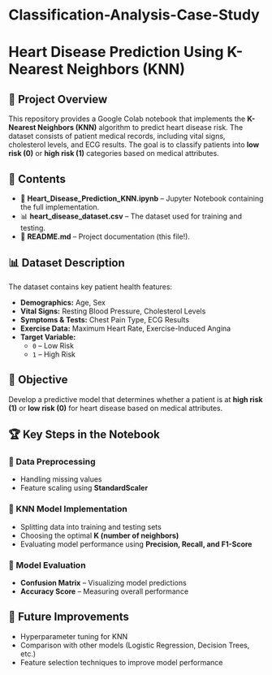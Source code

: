 # Classification-Analysis-Case-Study

# Heart Disease Prediction Using K-Nearest Neighbors (KNN)

## 📌 Project Overview
This repository provides a Google Colab notebook that implements the **K-Nearest Neighbors (KNN)** algorithm to predict heart disease risk. The dataset consists of patient medical records, including vital signs, cholesterol levels, and ECG results. The goal is to classify patients into **low risk (0)** or **high risk (1)** categories based on medical attributes.

## 📂 Contents
- 📄 **Heart_Disease_Prediction_KNN.ipynb** – Jupyter Notebook containing the full implementation.
- 📊 **heart_disease_dataset.csv** – The dataset used for training and testing.
- 📘 **README.md** – Project documentation (this file!).

## 📊 Dataset Description
The dataset contains key patient health features:

- **Demographics:** Age, Sex
- **Vital Signs:** Resting Blood Pressure, Cholesterol Levels
- **Symptoms & Tests:** Chest Pain Type, ECG Results
- **Exercise Data:** Maximum Heart Rate, Exercise-Induced Angina
- **Target Variable:**
  - `0` – Low Risk
  - `1` – High Risk

## 📝 Objective
Develop a predictive model that determines whether a patient is at **high risk (1)** or **low risk (0)** for heart disease based on medical attributes.

## 🏆 Key Steps in the Notebook

### 🔹 Data Preprocessing
- Handling missing values
- Feature scaling using **StandardScaler**

### 🔹 KNN Model Implementation
- Splitting data into training and testing sets
- Choosing the optimal **K (number of neighbors)**
- Evaluating model performance using **Precision, Recall, and F1-Score**

### 🔹 Model Evaluation
- **Confusion Matrix** – Visualizing model predictions
- **Accuracy Score** – Measuring overall performance

## 📌 Future Improvements
- Hyperparameter tuning for KNN
- Comparison with other models (Logistic Regression, Decision Trees, etc.)
- Feature selection techniques to improve model performance





